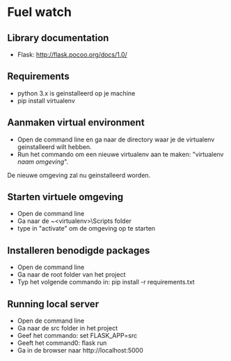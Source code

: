 # Fuel watch

## Library documentation
- Flask: http://flask.pocoo.org/docs/1.0/

## Requirements
- python 3.x is geinstalleerd op je machine
- pip install virtualenv

## Aanmaken virtual environment
- Open de command line en ga naar de directory waar je de virtualenv geinstalleerd wilt hebben.
- Run het commando om een nieuwe virtualenv aan te maken: "virtualenv <i>naam omgeving</i>". 

De nieuwe omgeving zal nu geinstalleerd worden.

## Starten virtuele omgeving
- Open de command line
- Ga naar de ~\<virtualenv>\Scripts folder
- type in "activate" om de omgeving op te starten

## Installeren benodigde packages
- Open de command line
- Ga naar de root folder van het project
- Typ het volgende commando in: pip install -r requirements.txt

## Running local server
- Open de command line
- Ga naar de src folder in het project
- Geef het commando: set FLASK_APP=src
- Geeft het command0: flask run
- Ga in de browser naar http://localhost:5000